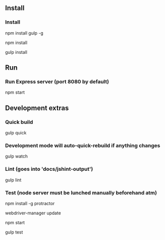 Install
---
### Install ###
npm install gulp -g

npm install

gulp install

Run
---
### Run Express server (port 8080 by default) ###
npm start

Development extras
---
### Quick build ###
gulp quick

### Development mode will auto-quick-rebuild if anything changes ###
gulp watch

### Lint (goes into 'docs/jshint-output') ###
gulp lint

### Test (node server must be lunched manually beforehand atm) ###
npm install -g protractor

webdriver-manager update

npm start

gulp test
